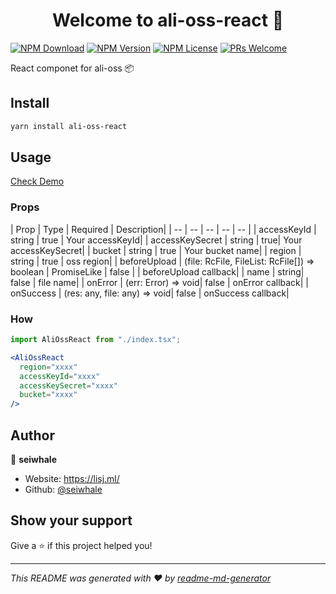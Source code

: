 <h1 align="center">Welcome to ali-oss-react 👋</h1>

[![NPM Download](https://badgen.net/npm/dm/@crv/ali-oss-react)](https://www.npmjs.com/package/@crv/ali-oss-react)
[![NPM Version](https://badgen.net/npm/v/@crv/ali-oss-react)](https://www.npmjs.com/package/@crv/ali-oss-react)
[![NPM License](https://badgen.net/npm/license/@crv/ali-oss-react)](https://github.com/seiwhale/ali-oss-react/blob/master/LICENSE)
[![PRs Welcome](https://img.shields.io/badge/PRs-welcome-brightgreen.svg)](https://github.com/seiwhale/ali-oss-react/pulls)

React componet for ali-oss 📦

## Install

```sh
yarn install ali-oss-react
```

## Usage

[Check Demo](https://seiwhale.github.io/ali-oss-react)

### Props
| Prop	| Type	| Required	| Description| 
| -- | -- | -- | -- | -- |
| accessKeyId	| string	| true	| Your accessKeyId| 
| accessKeySecret	| string	| true| Your accessKeySecret| 
| bucket	| string	| true | Your bucket name| 
| region	| string	| true	| oss region| 
| beforeUpload	| (file: RcFile, FileList: RcFile[]) => boolean \| PromiseLike<void>	| false	| | beforeUpload callback| 
| name	| string| false	| file name| 
| onError	| (err: Error) => void| false	| onError callback| 
| onSuccess	| (res: any, file: any) => void| false | onSuccess callback| 


### How

```jsx
import AliOssReact from "./index.tsx";

<AliOssReact
  region="xxxx"
  accessKeyId="xxxx"
  accessKeySecret="xxxx"
  bucket="xxxx"
/>
```

## Author

👤 **seiwhale**

* Website: https://lisj.ml/
* Github: [@seiwhale](https://github.com/seiwhale)

## Show your support

Give a ⭐️ if this project helped you!

***
_This README was generated with ❤️ by [readme-md-generator](https://github.com/kefranabg/readme-md-generator)_